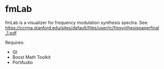 fmLab
=====

fmLab is a visualizer for frequency modulation synthesis spectra.  See:  https://ccrma.stanford.edu/sites/default/files/user/jc/fmsynthesispaperfinal_1.pdf

Requires:
- Qt
- Boost Math Toolkit
- PortAudio

